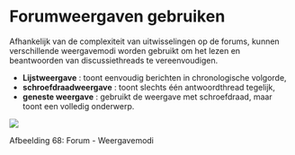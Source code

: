 # Forumweergaven gebruiken

Afhankelijk van de complexiteit van uitwisselingen op de forums, kunnen verschillende weergavemodi worden gebruikt om het lezen en beantwoorden van discussiethreads te vereenvoudigen.

* **Lijstweergave** : toont eenvoudig berichten in chronologische volgorde,
* **schroefdraadweergave** : toont slechts één antwoordthread tegelijk,
* **geneste weergave** : gebruikt de weergave met schroefdraad, maar toont een volledig onderwerp.

![](../../.gitbook/assets/graphics2%20%281%29.png)

Afbeelding 68: Forum - Weergavemodi
